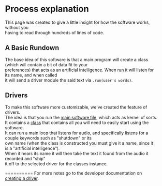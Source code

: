 # Process explanation
This page was created to give a little insight for how the software works, without you    
having to read through hundreds of lines of code.    

## A Basic Rundown
The base idea of this software is that a main program will create a class (which will contain a bit of data fit to your    
preferances) that acts as an artificial intelligence. When run it will listen for its name, and when called    
it will send a driver module the said text via `.run(user's words)`.

## Drivers
To make this software more customizable, we've created the feature of drivers.    
The idea is that you run the [main software file](https://github.com/CalderWhite/GitHelper/blob/master/py3Speech.py), which acts as kernel of sorts.    
It contains a [class](https://github.com/CalderWhite/GitHelper/blob/master/py3Speech.py#L17) that contains all you will need to easily start using the software.    
It can run a main loop that listens for audio, and specifically listens for a couple keywords such as "shutdown" or its    
own name (when the class is constructed you must give it a name, since it is a "artificial intelligence").    
When it hears its name it will then take the text it found from the audio it recorded and "ship"    
it off to the selected driver for the classes instance.    

==========
For more notes go to the developer documentation on [creating a driver]().
